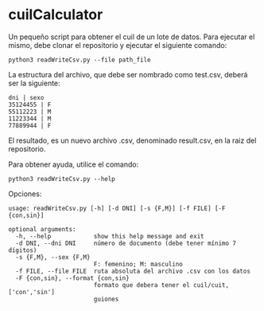 # cuilCalculator

Un pequeño script para obtener el cuil de un lote de datos. Para ejecutar el mismo, debe clonar el repositorio y ejecutar el siguiente comando:

```
python3 readWriteCsv.py --file path_file

```

La estructura del archivo, que debe ser nombrado como test.csv, deberá ser la siguiente:

```
dni | sexo
35124455 | F
55112223 | M
11223344 | M
77889944 | F
```

El resultado, es un nuevo archivo .csv, denominado result.csv, en la raiz del repositorio.

Para obtener ayuda, utilice el comando:

```
python3 readWriteCsv.py --help

```

Opciones:

```
usage: readWriteCsv.py [-h] [-d DNI] [-s {F,M}] [-f FILE] [-F {con,sin}]

optional arguments:
  -h, --help            show this help message and exit
  -d DNI, --dni DNI     número de documento (debe tener mínimo 7 dígitos)
  -s {F,M}, --sex {F,M}
                        F: femenino; M: masculino
  -f FILE, --file FILE  ruta absoluta del archivo .csv con los datos
  -F {con,sin}, --format {con,sin}
                        formato que debera tener el cuil/cuit, ['con','sin']
                        guiones
```
